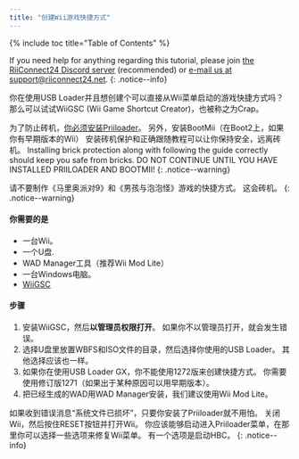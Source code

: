```yaml
---
title: "创建Wii游戏快捷方式"
---
```


{% include toc title="Table of Contents" %}

If you need help for anything regarding this tutorial, please join [the RiiConnect24 Discord server](https://discord.gg/rc24) (recommended) or [e-mail us at support@riiconnect24.net](mailto:support@riiconnect24.net).
{: .notice--info}

你在使用USB Loader并且想创建个可以直接从Wii菜单启动的游戏快捷方式吗？ 那么可以试试WiiGSC (Wii Game Shortcut Creator)，也被称之为Crap。

为了防止砖机，[你必须安装Priiloader](/priiloader)。 另外，安装BootMii（在Boot2上，如果你有早期版本的Wii） 安装砖机保护和正确跟随教程可以让你保持安全，远离砖机。 Installing brick protection along with following the guide correctly should keep you safe from bricks. DO NOT CONTINUE UNTIL YOU HAVE INSTALLED PRIILOADER AND BOOTMII!
{: .notice--warning}

请不要制作《马里奥派对9》和《男孩与泡泡怪》游戏的快捷方式。 这会砖机。
{: .notice--warning}

#### 你需要的是

* 一台Wii。
* 一个U盘.
* WAD Manager工具（推荐Wii Mod Lite）
* 一台Windows电脑。
* [WiiGSC](https://wiidatabase.de/downloads/pc-tools/wiigsc-ehemals-crap/)

#### 步骤

1. 安装WiiGSC，然后**以管理员权限打开**。 如果你不以管理员打开，就会发生错误。
2. 选择U盘里放置WBFS和ISO文件的目录，然后选择你使用的USB Loader。 其他选择应该也一样。
3. 如果你在使用USB Loader GX，你不能使用1272版来创建快捷方式。 你需要使用修订版1271（如果出于某种原因可以用早期版本）。
4. 把已经生成的WAD用WAD Manager安装，我们建议使用Wii Mod Lite。

如果收到错误消息“系统文件已损坏”，只要你安装了Priiloader就不用怕。 关闭Wii，然后按住RESET按钮并打开Wii。 你应该能够启动进入Priiloader菜单，在那里你可以选择一些选项来修复Wii菜单。 有一个选项是启动HBC。
{: .notice--info}
